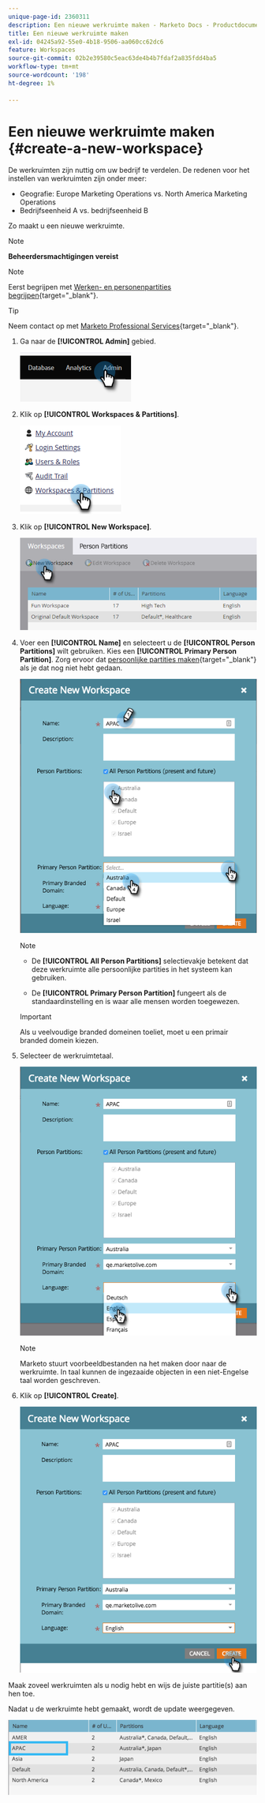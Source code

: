 ```yaml
---
unique-page-id: 2360311
description: Een nieuwe werkruimte maken - Marketo Docs - Productdocumentatie
title: Een nieuwe werkruimte maken
exl-id: 04245a92-55e0-4b18-9506-aa060cc62dc6
feature: Workspaces
source-git-commit: 02b2e39580c5eac63de4b4b7fdaf2a835fdd4ba5
workflow-type: tm+mt
source-wordcount: '198'
ht-degree: 1%

---
```


# Een nieuwe werkruimte maken {#create-a-new-workspace}

De werkruimten zijn nuttig om uw bedrijf te verdelen. De redenen voor het instellen van werkruimten zijn onder meer:

* Geografie: Europe Marketing Operations vs. North America Marketing Operations
* Bedrijfseenheid A vs. bedrijfseenheid B

Zo maakt u een nieuwe werkruimte.

>[!NOTE]
>
>**Beheerdersmachtigingen vereist**

>[!NOTE]
>
>Eerst begrijpen met [Werken- en personenpartities begrijpen](/help/marketo/product-docs/administration/workspaces-and-person-partitions/understanding-workspaces-and-person-partitions.md){target="_blank"}.

>[!TIP]
>
>Neem contact op met [Marketo Professional Services](https://business.adobe.com/products/marketo/services-support.html){target="_blank"}.

1. Ga naar de **[!UICONTROL Admin]** gebied.

   ![](assets/create-a-new-workspace-1.png)

1. Klik op **[!UICONTROL Workspaces & Partitions]**.

   ![](assets/create-a-new-workspace-2.png)

1. Klik op **[!UICONTROL New Workspace]**.

   ![](assets/create-a-new-workspace-3.png)

1. Voer een **[!UICONTROL Name]** en selecteert u de **[!UICONTROL Person Partitions]** wilt gebruiken. Kies een **[!UICONTROL Primary Person Partition]**. Zorg ervoor dat [persoonlijke partities maken](/help/marketo/product-docs/administration/workspaces-and-person-partitions/create-a-person-partition.md){target="_blank"} als je dat nog niet hebt gedaan.

   ![](assets/create-a-new-workspace-4.png)

   >[!NOTE]
   >
   >* De **[!UICONTROL All Person Partitions]** selectievakje betekent dat deze werkruimte alle persoonlijke partities in het systeem kan gebruiken.
   >
   >* De **[!UICONTROL Primary Person Partition]** fungeert als de standaardinstelling en is waar alle mensen worden toegewezen.

   >[!IMPORTANT]
   >
   >Als u veelvoudige branded domeinen toeliet, moet u een primair branded domein kiezen.

1. Selecteer de werkruimtetaal.

   ![](assets/create-a-new-workspace-5.png)

   >[!NOTE]
   >
   >Marketo stuurt voorbeeldbestanden na het maken door naar de werkruimte. In taal kunnen de ingezaaide objecten in een niet-Engelse taal worden geschreven.

1. Klik op **[!UICONTROL Create]**.

   ![](assets/create-a-new-workspace-6.png)

Maak zoveel werkruimten als u nodig hebt en wijs de juiste partitie(s) aan hen toe.

Nadat u de werkruimte hebt gemaakt, wordt de update weergegeven.

![](assets/create-a-new-workspace-7.png)
